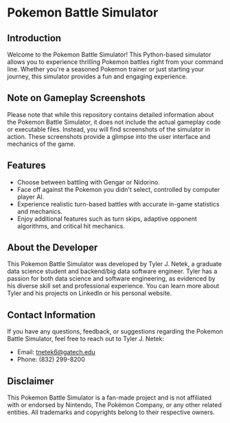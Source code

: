 # Pokemon Battle Simulator

## Introduction

Welcome to the Pokemon Battle Simulator! This Python-based simulator allows you to experience thrilling Pokemon battles right from your command line. Whether you're a seasoned Pokemon trainer or just starting your journey, this simulator provides a fun and engaging experience.

## Note on Gameplay Screenshots

Please note that while this repository contains detailed information about the Pokemon Battle Simulator, it does not include the actual gameplay code or executable files. Instead, you will find screenshots of the simulator in action. These screenshots provide a glimpse into the user interface and mechanics of the game.

## Features

- Choose between battling with Gengar or Nidorino.
- Face off against the Pokemon you didn't select, controlled by computer player AI.
- Experience realistic turn-based battles with accurate in-game statistics and mechanics.
- Enjoy additional features such as turn skips, adaptive opponent algorithms, and critical hit mechanics.

## About the Developer

This Pokemon Battle Simulator was developed by Tyler J. Netek, a graduate data science student and backend/big data software engineer. Tyler has a passion for both data science and software engineering, as evidenced by his diverse skill set and professional experience. You can learn more about Tyler and his projects on LinkedIn or his personal website.

## Contact Information

If you have any questions, feedback, or suggestions regarding the Pokemon Battle Simulator, feel free to reach out to Tyler J. Netek:

- Email: tnetek6@gatech.edu
- Phone: (832) 299-8200

## Disclaimer

This Pokemon Battle Simulator is a fan-made project and is not affiliated with or endorsed by Nintendo, The Pokémon Company, or any other related entities. All trademarks and copyrights belong to their respective owners.

